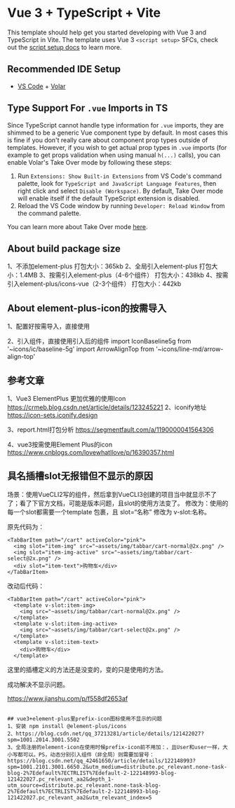 # Vue 3 + TypeScript + Vite

This template should help get you started developing with Vue 3 and TypeScript in Vite. The template uses Vue 3 `<script setup>` SFCs, check out the [script setup docs](https://v3.vuejs.org/api/sfc-script-setup.html#sfc-script-setup) to learn more.

## Recommended IDE Setup

- [VS Code](https://code.visualstudio.com/) + [Volar](https://marketplace.visualstudio.com/items?itemName=Vue.volar)

## Type Support For `.vue` Imports in TS

Since TypeScript cannot handle type information for `.vue` imports, they are shimmed to be a generic Vue component type by default. In most cases this is fine if you don't really care about component prop types outside of templates. However, if you wish to get actual prop types in `.vue` imports (for example to get props validation when using manual `h(...)` calls), you can enable Volar's Take Over mode by following these steps:

1. Run `Extensions: Show Built-in Extensions` from VS Code's command palette, look for `TypeScript and JavaScript Language Features`, then right click and select `Disable (Workspace)`. By default, Take Over mode will enable itself if the default TypeScript extension is disabled.
2. Reload the VS Code window by running `Developer: Reload Window` from the command palette.

You can learn more about Take Over mode [here](https://github.com/johnsoncodehk/volar/discussions/471).


## About build package size

1、不添加element-plus                  打包大小：365kb
2、全局引入element-plus                打包大小：1.4MB
3、按需引入element-plus（4-6个组件）     打包大小：438kb
4、按需引入element-plus/icons-vue（2-3个组件）     打包大小：442kb



## About element-plus-icon的按需导入
1、配置好按需导入，直接使用
 <el-icon :size="20"><i-carbon-accessibility /></el-icon>
     <el-icon :size="20"><i-ic-baseline-5g /></el-icon>
      <el-icon :size="20"><i-line-md-arrow-align-top /></el-icon>

2、引入组件，直接使用引入后的组件
 import IconBaseline5g from '~icons/ic/baseline-5g'
 import ArrowAlignTop from '~icons/line-md/arrow-align-top'


<IconBaseline5g />

 <el-icon :size="88" color="red">
       <ArrowAlignTop/>
    </el-icon>



## 参考文章

1、Vue3 ElementPlus 更加优雅的使用Icon https://crmeb.blog.csdn.net/article/details/123245221
2、iconify地址 https://icon-sets.iconify.design

3、report.html打包分析   https://segmentfault.com/a/1190000041564306

4、vue3按需使用Element Plus的icon https://www.cnblogs.com/lovewhatIlove/p/16390357.html

## 具名插槽slot无报错但不显示的原因

场景：使用VueCLI2写的组件，然后拿到VueCLI3创建的项目当中就显示不了了；看了下官方文档，可能是版本问题，且slot的使用方法变了。
修改为：使用的每一个slot都需要一个template 包裹，且 slot=“名称” 修改为 v-slot:名称。

原先代码为：

    <TabBarItem path="/cart" activeColor="pink">
      <img slot="item-img" src="~assets/img/tabbar/cart-normal@2x.png" />
      <img slot="item-img-active" src="~assets/img/tabbar/cart-select@2x.png" />
      <div slot="item-text">购物车</div>
    </TabBarItem>
改动后代码：

    <TabBarItem path="/cart" activeColor="pink">
      <template v-slot:item-img>
        <img src="~assets/img/tabbar/cart-normal@2x.png" />
      </template>
      <template v-slot:item-img-active>
        <img src="~assets/img/tabbar/cart-select@2x.png" />
      </template>
      <template v-slot:item-text>
        <div>购物车</div>
      </template>
这里的插槽定义的方法还是没变的，变的只是使用的方法。

成功解决不显示问题。

https://www.jianshu.com/p/f558df2653af
```

## vue3+element-plus里prefix-icon图标使用不显示的问题
1、安装 npm install @element-plus/icons
2、https://blog.csdn.net/qq_37213281/article/details/121422027?spm=1001.2014.3001.5502
3、全局注册的element-icon在使用时候prefix-icon前不用加：，且User和user一样，大小写都可以。PS，动态分别引入组件（非全局）则需要加冒号：https://blog.csdn.net/qq_42461650/article/details/122148993?spm=1001.2101.3001.6650.2&utm_medium=distribute.pc_relevant.none-task-blog-2%7Edefault%7ECTRLIST%7Edefault-2-122148993-blog-121422027.pc_relevant_aa2&depth_1-utm_source=distribute.pc_relevant.none-task-blog-2%7Edefault%7ECTRLIST%7Edefault-2-122148993-blog-121422027.pc_relevant_aa2&utm_relevant_index=5
